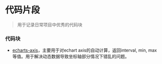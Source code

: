 # 代码片段

> 用于记录日常项目中优秀的代码块

### 代码块

* [echarts-axis](./src/echart-axis.js)，主要用于对echart axis的自动计算，返回interval, min, max等值。用于解决动态数据导致坐标轴部分情况下错乱的问题。
